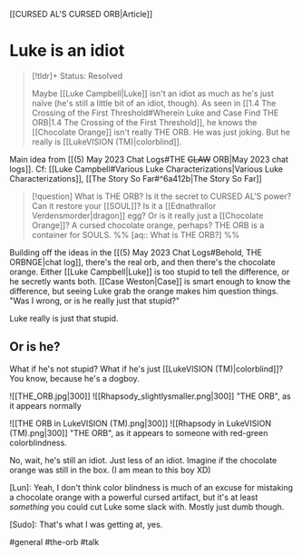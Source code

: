 [[CURSED AL'S CURSED ORB|Article]]
# Luke is an idiot
>[!tldr]+
>Status: Resolved
>
>Maybe [[Luke Campbell|Luke]] isn't an idiot as much as he's just naïve (he's still a little bit of an idiot, though). As seen in [[1.4 The Crossing of the First Threshold#Wherein Luke and Case Find THE ORB|1.4 The Crossing of the First Threshold]], he knows the [[Chocolate Orange]] isn't really THE ORB. He was just joking. But he really is [[LukeVISION (TM)|colorblind]].

Main idea from [[(5) May 2023 Chat Logs#THE ~~CLAW~~ ORB|May 2023 chat logs]].
Cf: [[Luke Campbell#Various Luke Characterizations|Various Luke Characterizations]], [[The Story So Far#^6a412b|The Story So Far]]

>[!question] What is THE ORB? Is it the secret to CURSED AL'S power? Can it restore your [[SOUL]]? Is it a [[Ednathrallor Verdensmorder|dragon]] egg? Or is it really just a [[Chocolate Orange]]? A cursed chocolate orange, perhaps?
>THE ORB is a container for SOULS.
>%% [aq:: What is THE ORB?] %%

Building off the ideas in the [[(5) May 2023 Chat Logs#Behold, THE ORBNGE|chat log]], there's the real orb, and then there's the chocolate orange. Either [[Luke Campbell|Luke]] is too stupid to tell the difference, or he secretly wants both. [[Case Weston|Case]] is smart enough to know the difference, but seeing Luke grab the orange makes him question things. "Was I wrong, or is he really just that stupid?"

Luke really is just that stupid.

## Or is he?
What if he's not stupid? What if he's just [[LukeVISION (TM)|colorblind]]? You know, because he's a dogboy.

![[THE_ORB.jpg|300]] ![[Rhapsody_slightlysmaller.png|300]]
"THE ORB", as it appears normally

![[THE ORB in LukeVISION (TM).png|300]] ![[Rhapsody in LukeVISION (TM).png|300]]
"THE ORB", as it appears to someone with red-green colorblindness.

No, wait, he's still an idiot. Just less of an idiot. Imagine if the chocolate orange was still in the box. (I am mean to this boy XD)

[Lun]: Yeah, I don't think color blindness is much of an excuse for mistaking a chocolate orange with a powerful cursed artifact, but it's at least _something_ you could cut Luke some slack with. Mostly just dumb though.

[Sudo]: That's what I was getting at, yes.

#general #the-orb #talk 